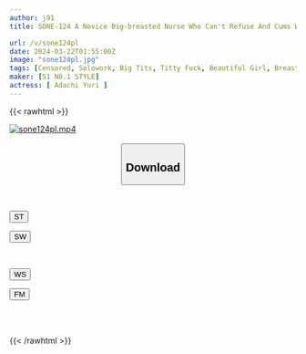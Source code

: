 ```yaml
---
author: j91
title: SONE-124 A Novice Big-breasted Nurse Who Can't Refuse And Cums With You, Yuuri Adachi

url: /v/sone124pl
date: 2024-03-22T01:55:00Z
image: "sone124pl.jpg"
tags: [Censored, Solowork, Big Tits, Titty Fuck, Beautiful Girl, Breasts, Nurse	]
maker: [S1 NO.1 STYLE]
actress: [ Adachi Yuri ]
---
```



{{< rawhtml >}}

<div class="video" data-videoid="oQ3moKz9gecJeGb">
    <a href="javascript:;">
        <img src="/v/sone124pl/sone124pl.jpg" width="WIDTH" height="HEIGHT" alt="sone124pl.mp4" loading="lazy">
    </a>
</div>

<script type="text/javascript" src="https://j91.asia/asset/on-demand-st.js"></script>

<br>
  <link rel="stylesheet" href="https://j91.asia/asset/bs5.css">
  
  <center>
  <button class="btn btn-primary" type="button" data-bs-toggle="collapse" data-bs-target=".multi-collapse" aria-expanded="false" aria-controls="multiCollapseExample1 multiCollapseExample2"><h2>Download</h2></button></center>
</p>
<div class="row">
  <div class="col">
    <div class="collapse multi-collapse" id="multiCollapseExample1">
      <div class="card card-body">
	      	      <br>
<div class="buttons">  
<p><a href="https://streamtape.to/v/oQ3moKz9gecJeGb" target="_blank"><button class="btn-hover color-3"><i class="fa fa-download"></i> ST</button></a></p>
<p><a href="https://asnwish.com/eps8gveg3811" target="_blank"><button class="btn-hover color-2"><i class="fa fa-download"></i> SW</button></a></p></div>
    </div>
  </div>
</div>
  <div class="col">
    <div class="collapse multi-collapse" id="multiCollapseExample2">
      <div class="card card-body">
	      <br>
<div class="buttons">
<p><a href="https://wolfstream.tv/tkrrw3dl45j7"><button class="btn-hover color-9"><i class="fa fa-download"></i> WS</button></a></p>
<p><a href="https://filemoon.sx/d/i9cuz6eu1icn"><button class="btn-hover color-8"><i class="fa fa-download"></i> FM</button></a></p></div>
<br><br>
      </div>
    </div>
  </div>
</div>

{{< /rawhtml >}}